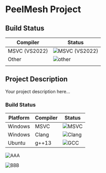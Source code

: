 # PeelMesh Project

## Build Status

| Compiler      | Status                                                                                  |
| ------------- | --------------------------------------------------------------------------------------- |
| MSVC (VS2022) | ![MSVC (VS2022)](https://github.com/Nightinghost/workflow_test/actions/workflows/msvc.yml/badge.svg) |
| Other         | ![other](https://github.com/Nightinghost/workflow_test/actions/workflows/build.yml/badge.svg)                  |
|               |                                                                                         |

## Project Description
Your project description here... 

### Build Status

| Platform | Compiler | Status |
|----------|----------|--------|
| Windows  | MSVC     | ![MSVC](https://github.com/Nightinghost/workflow_test/ubuntu-gcc-status) |
| Windows  | Clang    | ![Clang](https://github.com/Nightinghost/workflow_test/ubuntu-gcc-status) |
| Ubuntu   | g++13    | ![GCC](https://github.com/Nightinghost/workflow_test/ubuntu-gcc-status) |


![AAA](https://byob.yarr.is/Nightinghost/workflow_test/time)

![BBB](https://github.com/Nightinghost/workflow_test/time)

